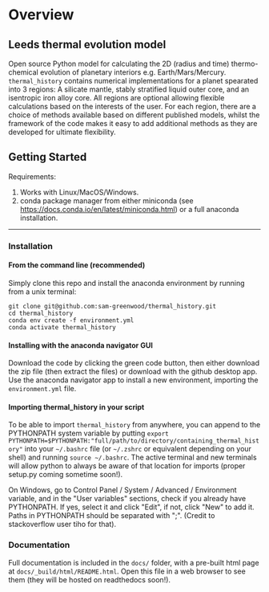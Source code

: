 # Overview

## Leeds thermal evolution model
Open source Python model for calculating the 2D (radius and time) thermo-chemical evolution of planetary interiors e.g. Earth/Mars/Mercury.
`thermal_history` contains numerical implementations for a planet spearated into 3 regions: A silicate mantle, stably stratified liquid outer core, and an isentropic iron alloy core.
All regions are optional allowing flexible calculations based on the interests of the user. For each region, there are a choice of methods available based on different
published models, whilst the framework of the code makes it easy to add additional methods as they are developed for ultimate flexibility.

## Getting Started

Requirements:
1. Works with Linux/MacOS/Windows.
2. conda package manager from either miniconda (see https://docs.conda.io/en/latest/miniconda.html) or a full anaconda installation.
---
### Installation

#### From the command line (recommended)
Simply clone this repo and install the anaconda environment by running from a unix terminal:

```
git clone git@github.com:sam-greenwood/thermal_history.git
cd thermal_history
conda env create -f environment.yml
conda activate thermal_history
```

#### Installing with the anaconda navigator GUI
Download the code by clicking the green code button, then either download the zip file (then extract the files) or download with the github desktop app.
Use the anaconda navigator app to install a new environment, importing the `environment.yml` file.

#### Importing thermal_history in your script
To be able to import `thermal_history` from anywhere, you can append to the PYTHONPATH system variable by putting `export PYTHONPATH=$PYTHONPATH:"full/path/to/directory/containing_thermal_history"` into your `~/.bashrc` file (or `~/.zshrc` or equivalent depending on your shell) and running `source ~/.bashrc`. The active terminal and new terminals will allow python to always be aware of that location for imports (proper setup.py coming sometime soon!).

On Windows, go to Control Panel / System / Advanced / Environment variable, and in the "User variables" sections, check if you already have PYTHONPATH. If yes, select it and click "Edit", if not, click "New" to add it. Paths in PYTHONPATH should be separated with ";". (Credit to stackoverflow user tiho for that).



### Documentation

Full documentation is included in the `docs/` folder, with a pre-built html page at `docs/_build/html/README.html`. Open this file in a web browser to see them (they will be hosted on readthedocs soon!).
